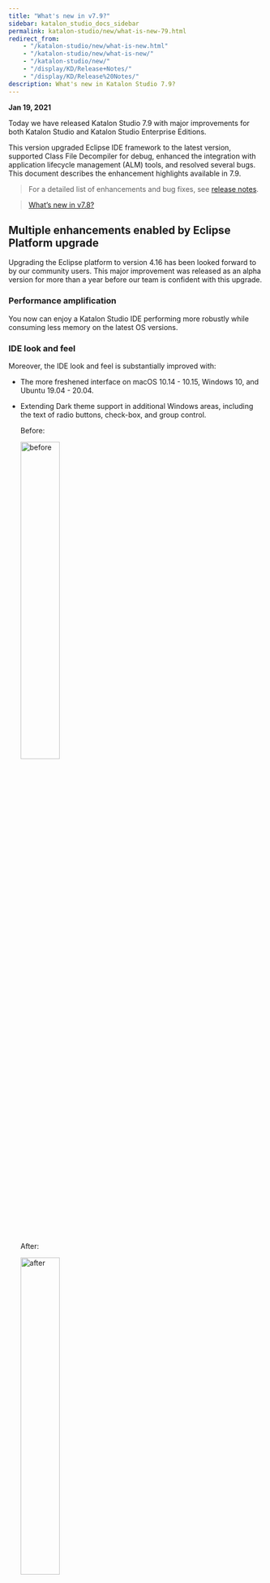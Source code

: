 ```yaml
---
title: "What's new in v7.9?" 
sidebar: katalon_studio_docs_sidebar
permalink: katalon-studio/new/what-is-new-79.html
redirect_from:
    - "/katalon-studio/new/what-is-new.html"
    - "/katalon-studio/new/what-is-new/"
    - "/katalon-studio/new/"
    - "/display/KD/Release+Notes/"
    - "/display/KD/Release%20Notes/"
description: What's new in Katalon Studio 7.9?
---
```


**Jan 19, 2021**

Today we have released Katalon Studio 7.9 with major improvements for both Katalon Studio and Katalon Studio Enterprise Editions.

This version upgraded Eclipse IDE framework to the latest version, supported Class File Decompiler for debug, enhanced the integration with application lifecycle management (ALM) tools, and resolved several bugs. This document describes the enhancement highlights available in 7.9.

> For a detailed list of enhancements and bug fixes, see [release notes](https://docs.katalon.com/katalon-studio/new/version-70.html).

> [What’s new in v7.8?](https://docs.katalon.com/katalon-studio/new/what-is-new-78.html)

## Multiple enhancements enabled by Eclipse Platform upgrade

Upgrading the Eclipse platform to version 4.16 has been looked forward to by our community users. This major improvement was released as an alpha version for more than a year before our team is confident with this upgrade.

### Performance amplification 

You now can enjoy a Katalon Studio IDE performing more robustly while consuming less memory on the latest OS versions.

### IDE look and feel

Moreover, the IDE look and feel is substantially improved with:

* The more freshened interface on macOS 10.14 - 10.15, Windows 10, and Ubuntu 19.04 - 20.04.
* Extending Dark theme support in additional Windows areas, including the text of radio buttons, check-box, and group control.

   Before: 
   
   <img alt="before" src="https://github.com/katalon-studio/docs-images/raw/master/katalon-studio/docs/what-is-new/1_before.PNG" width=40%> 

   After: 
   
   <img alt="after" src="https://github.com/katalon-studio/docs-images/raw/master/katalon-studio/docs/what-is-new/1_after.PNG" width=40%>

### Flexibility to use different JRE (from v8 to v14) for your test projects

The default embedded Java Runtime Environment (JRE) v8 is used to run a Katalon Studio instance, and compile, run your test projects. To make it easy and flexible for you to use your desired JRE version and vendor, you can now set another JRE as the default one for compiling and running test projects. Those of you running tests in console mode can flexibly use another JRE for test execution by using environment variable.

See the [how-to guide](https://docs.katalon.com/katalon-studio/how-to-guides/set-new-default-JRE.html) for more detailed instructions.

<img alt="Change default" src="https://github.com/katalon-studio/docs-images/raw/master/katalon-studio/how-to-guides/change-jre/default.png" width=70%> 

### Katalon Class File Decompiler for debug

In previous versions, you have to manually find, and attach source code of the 3rd-party libraries to prepare for debugging test scripts. In v7.9 and later, with **Katalon Class File Decompiler** enabled by default for all Katalon Studio instances, you can always access a class file's source code for debug. [Learn more](https://docs.katalon.com/katalon-studio/docs/class-decompiler.html)

<img alt="decompiler-introduction" src="https://github.com/katalon-studio/docs-images/raw/master/katalon-studio/docs/class-decompiler/decompiler.png" width=70%>

## More reliable and secure macOS packages

All Katalon Studio and Katalon Runtime Engine packages now are to be notarized for macOS Catalina (10.15.x) as a required step in our distribution process. Understand [why we notarize our macOS software](https://developer.apple.com/documentation/xcode/notarizing_macos_software_before_distribution#overview).

> For macOS users with previous versions, you will not be able to use **Check for updates...** to upgrade to v7.9+ (but you can upgrade from v7.9 to later versions via **Check for updates...**). Please download the latest version from [our website](https://www.katalon.com/download/). To reuse Preferences from previous versions, refer to [this guide](https://docs.katalon.com/katalon-studio/docs/katalon-studio-preferences.html#import-preferences).

## qTest Integration Enhancements

We made several changes to improve the integration with qTest. Particularly, you can pass Build information and submit screenshots to qTest Manager along with other test logs and reports for analyzing test results better.

Notably, to continue using the integration in this version, you need to map the execution status to activate Automation Integration in qTest. [Learn more](https://docs.katalon.com/katalon-studio/docs/qtest-integration.html#execution-status-mapping)

<img src="https://github.com/katalon-studio/docs-images/raw/master/katalon-studio/docs/enable-qtest-integration/status-map-ks.png" width=70%>

Useful link:

* [CLI] Submit automation test status with build information by -qTestBuildLabel and -qTestBuildURL. [Learn more](https://docs.katalon.com/katalon-studio/docs/console-mode-execution.html#integration-options)

## Newly supported browser versions

* Support Chrome 87.
* Support Microsoft Edge (Chromium) 87.

